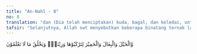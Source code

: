 ```yaml
---
title: "An-Nahl - 8"
no: 8
translation: "dan (Dia telah menciptakan) kuda, bagal, dan keledai, untuk kamu tunggangi dan (menjadi) perhiasan. Allah menciptakan apa yang tidak kamu ketahui."
tafsir: "Selanjutnya, Allah swt menyebutkan beberapa binatang ternak lainnya yang bermanfaat bagi kehidupan manusia, yaitu Allah menciptakan kuda, bagal, dan keledai untuk dikendarai dan dijadikan sebagai binatang pelihara-an yang menyenangkan.\n\nAda segolongan ahli fikih yang mengharamkan daging kuda. Mereka mengemukakan alasan bahwa kuda diciptakan Allah untuk dijadikan kendaraan bukan untuk dimakan. Alasan ini diperkuat dengan teks ayat yang menyebutkan tiga jenis binatang ternak. Hal ini menunjukkan bahwa kuda, keledai, dan bagal hukumnya sama-sama haram dimakan. Sekiranya ketiga binatang ini boleh dimakan, tentulah disebutkan dalam ayat ini, sebab kebutuhan seseorang untuk makan lebih terasa daripada kebutuhan mereka terhadap kendaraan.\n\nAkan tetapi, alasan yang dikemukakan di atas tidak disetujui oleh kalangan ahli fikih yang lain dengan alasan bahwa seandainya ayat ini menunjukkan keharaman kuda, tentu keledai yang dipelihara termasuk ke dalamnya. Kalau memang demikian pengertiannya, tentu pada saat terjadi perang Khaibar tidak perlu ada penegasan keharaman memakan keledai piaraan karena ayat itu turun jauh sebelum perang Khaibar.\n\nDi samping itu, banyak dalil yang membolehkan memakan daging kuda, di antaranya adalah:\n\nDari Asma' r.a., \"Kami berkorban seekor kuda pada masa Rasulullah, lalu kami memakan dagingnya.\" (Riwayat al-Bukhari dan Muslim)\n\nDari Jabir r.a., \"Rasulullah menyuruh kami memakan daging kuda dan melarang kami memakan daging keledai piaraan.\" (Riwayat Abu 'Ubaid, Ibnu Abi Syaibah, at-Tirmizi, an-Nasa'i, dan lain-lain)\n\nDari Jabir r.a., \"Rasulullah melarang memakan daging keledai piaraan dan membolehkan memakan daging kuda.\" (Riwayat al-Bukhari dan Abu Dawud)\n\nDi samping hadis-hadis tersebut, memang ada hadis yang melarang memakan daging kuda bagal, dan keledai\n\nRasulullah melarang memakan daging tiap-tiap binatang buas yang bertaring, daging kuda bagal, dan keledai piaraan. (Riwayat Ahmad)\n\nHadis yang mengharamkan daging kuda ini daif karena dalam sanadnya tercantum nama shalah bin Yahya yang diragukan kekuatan hafalannya. Seandainya hadis ini dianggap sahih, nilai kekuatannya tidak melebihi hadis-hadis sahih lain yang lebih banyak jumlahnya yang membolehkan memakan daging kuda. \n\nSecara singkat dapat dikatakan bahwa hadis yang melarang memakan daging kuda bagal, dan keledai itu terjadi sebelum peristiwa Perang Khaibar. Oleh sebab itu, bisa dikatakan hadis ini dinasakh oleh hadis yang menerang-kan kebolehannya.\n\nDi akhir ayat, Allah menyebutkan bahwa Dia menciptakan semua makhluk yang belum diketahui oleh manusia, baik binatang darat, laut, ataupun angkasa, yang dapat diambil manfaatnya oleh mereka. Namun demikian, sampai saat ini akal manusia belum sampai pada pengetahuan tentang manfaat dari makhluk tersebut. Semua itu bertujuan agar manusia dapat memahami betapa luasnya nikmat Allah swt yang diberikan kepada mereka yang tiada putus-putusnya."
---
```


وَّالْخَيْلَ وَالْبِغَالَ وَالْحَمِيْرَ لِتَرْكَبُوْهَا وَزِيْنَةًۗ وَيَخْلُقُ مَا لَا تَعْلَمُوْنَ
